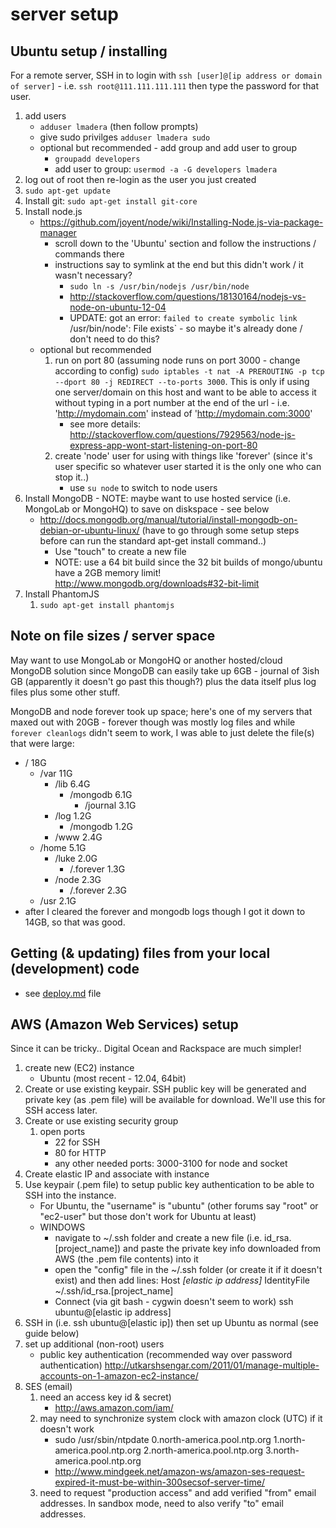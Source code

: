 # server setup

## Ubuntu setup / installing
For a remote server, SSH in to login with `ssh [user]@[ip address or domain of server]` - i.e. `ssh root@111.111.111.111` then type the password for that user.

1. add users
	- `adduser lmadera` (then follow prompts)
	- give sudo privilges `adduser lmadera sudo`
	- optional but recommended - add group and add user to group
		- `groupadd developers`
		- add user to group: `usermod -a -G developers lmadera`
2. log out of root then re-login as the user you just created
3. `sudo apt-get update`
4. Install git: `sudo apt-get install git-core`
5. Install node.js
	- https://github.com/joyent/node/wiki/Installing-Node.js-via-package-manager
		- scroll down to the 'Ubuntu' section and follow the instructions / commands there
		- instructions say to symlink at the end but this didn't work / it wasn't necessary?
			- `sudo ln -s /usr/bin/nodejs /usr/bin/node`
			- http://stackoverflow.com/questions/18130164/nodejs-vs-node-on-ubuntu-12-04
			- UPDATE: got an error: `failed to create symbolic link `/usr/bin/node': File exists` - so maybe it's already done / don't need to do this?
	- optional but recommended
		1. run on port 80 (assuming node runs on port 3000 - change according to config) `sudo iptables -t nat -A PREROUTING -p tcp --dport 80 -j REDIRECT --to-ports 3000`. This is only if using one server/domain on this host and want to be able to access it without typing in a port number at the end of the url - i.e. 'http://mydomain.com' instead of 'http://mydomain.com:3000'
			- see more details: http://stackoverflow.com/questions/7929563/node-js-express-app-wont-start-listening-on-port-80
		2. create 'node' user for using with things like 'forever' (since it's user specific so whatever user started it is the only one who can stop it..)
			- use `su node` to switch to node users
6. Install MongoDB - NOTE: maybe want to use hosted service (i.e. MongoLab or MongoHQ) to save on diskspace - see below
	- http://docs.mongodb.org/manual/tutorial/install-mongodb-on-debian-or-ubuntu-linux/ (have to go through some setup steps before can run the standard apt-get install command..)
		- Use "touch" to create a new file
		- NOTE: use a 64 bit build since the 32 bit builds of mongo/ubuntu have a 2GB memory limit! http://www.mongodb.org/downloads#32-bit-limit
7. Install PhantomJS
	1. `sudo apt-get install phantomjs`


	
## Note on file sizes / server space
May want to use MongoLab or MongoHQ or another hosted/cloud MongoDB solution since MongoDB can easily take up 6GB - journal of 3ish GB (apparently it doesn't go past this though?) plus the data itself plus log files plus some other stuff.

MongoDB and node forever took up space; here's one of my servers that maxed out with 20GB - forever though was mostly log files and while `forever cleanlogs` didn't seem to work, I was able to just delete the file(s) that were large:

- / 18G
	- /var 11G
		- /lib 6.4G
			- /mongodb 6.1G
				- /journal 3.1G
		- /log 1.2G
			- /mongodb 1.2G
		- /www 2.4G
	- /home 5.1G
		- /luke 2.0G
			- /.forever 1.3G
		- /node 2.3G
			- /.forever 2.3G
	- /usr 2.1G
- after I cleared the forever and mongodb logs though I got it down to 14GB, so that was good.



## Getting (& updating) files from your local (development) code
- see [deploy.md](deploy.md) file


## AWS (Amazon Web Services) setup
Since it can be tricky.. Digital Ocean and Rackspace are much simpler!

1. create new (EC2) instance
	- Ubuntu (most recent - 12.04, 64bit)
2. Create or use existing keypair. SSH public key will be generated and private key (as .pem file) will be available for download. We'll use this for SSH access later.
3. Create or use existing security group
	1. open ports
		- 22 for SSH
		- 80 for HTTP
		- any other needed ports: 3000-3100 for node and socket
4. Create elastic IP and associate with instance
5. Use keypair (.pem file) to setup public key authentication to be able to SSH into the instance.
	-  For Ubuntu, the "username" is "ubuntu" (other forums say "root" or "ec2-user" but those don't work for Ubuntu at least)
	- WINDOWS
		- navigate to ~/.ssh folder and create a new file (i.e. id_rsa.[project_name]) and paste the private key info downloaded from AWS (the .pem file contents) into it
		- open the "config" file in the ~/.ssh folder (or create it if it doesn't exist) and then add lines:
			Host *[elastic ip address]*
				IdentityFile ~/.ssh/id_rsa.[project_name]
		- Connect (via git bash - cygwin doesn't seem to work)
			ssh ubuntu@[elastic ip address]
6. SSH in (i.e. ssh ubuntu@[elastic ip]) then set up Ubuntu as normal (see guide below)
7. set up additional (non-root) users
	- public key authentication (recommended way over password authentication)
		http://utkarshsengar.com/2011/01/manage-multiple-accounts-on-1-amazon-ec2-instance/
8. SES (email)
	1. need an access key id & secret)
		- http://aws.amazon.com/iam/
	2. may need to synchronize system clock with amazon clock (UTC) if it doesn't work
		- sudo /usr/sbin/ntpdate 0.north-america.pool.ntp.org 1.north-america.pool.ntp.org 2.north-america.pool.ntp.org 3.north-america.pool.ntp.org
		- http://www.mindgeek.net/amazon-ws/amazon-ses-request-expired-it-must-be-within-300secsof-server-time/
	3. need to request "production access" and add verified "from" email addresses. In sandbox mode, need to also verify "to" email addresses.